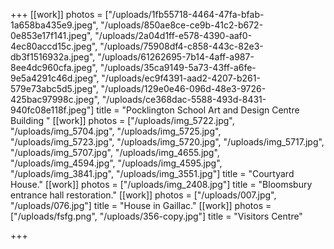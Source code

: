 +++
[[work]]
photos = ["/uploads/1fb55718-4464-47fa-bfab-1a658ba435e9.jpeg", "/uploads/850ae8ce-ce9b-41c2-b672-0e853e17f141.jpeg", "/uploads/2a04d1ff-e578-4390-aaf0-4ec80accd15c.jpeg", "/uploads/75908df4-c858-443c-82e3-db3f1516932a.jpeg", "/uploads/61262695-7b14-4aff-a987-8ee4dc960cfa.jpeg", "/uploads/35ca9149-5a73-43ff-a6fe-9e5a4291c46d.jpeg", "/uploads/ec9f4391-aad2-4207-b261-579e73abc5d5.jpeg", "/uploads/129e0e46-096d-48e3-9726-425bac97998c.jpeg", "/uploads/ce368dac-5588-493d-8431-940fc08e118f.jpeg"]
title = "Pocklington School Art and Design Centre Building "
[[work]]
photos = ["/uploads/img_5722.jpg", "/uploads/img_5704.jpg", "/uploads/img_5725.jpg", "/uploads/img_5723.jpg", "/uploads/img_5720.jpg", "/uploads/img_5717.jpg", "/uploads/img_5707.jpg", "/uploads/img_4655.jpg", "/uploads/img_4594.jpg", "/uploads/img_4595.jpg", "/uploads/img_3841.jpg", "/uploads/img_3551.jpg"]
title = "Courtyard House."
[[work]]
photos = ["/uploads/img_2408.jpg"]
title = "Bloomsbury entrance hall restoration."
[[work]]
photos = ["/uploads/007.jpg", "/uploads/076.jpg"]
title = "House in Gaillac."
[[work]]
photos = ["/uploads/fsfg.png", "/uploads/356-copy.jpg"]
title = "Visitors Centre"

+++
